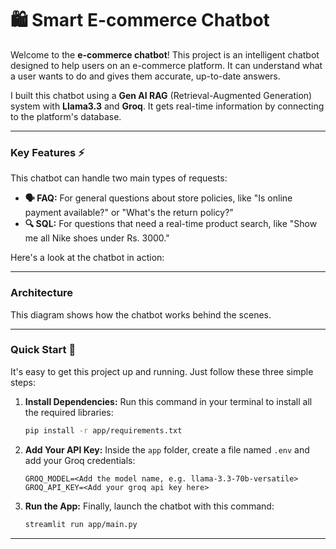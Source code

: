 # 🛍️ Smart E-commerce Chatbot

Welcome to the **e-commerce chatbot**\! This project is an intelligent chatbot designed to help users on an e-commerce platform. It can understand what a user wants to do and gives them accurate, up-to-date answers.

I built this chatbot using a **Gen AI RAG** (Retrieval-Augmented Generation) system with **Llama3.3** and **Groq**. It gets real-time information by connecting to the platform's database.

-----

### Key Features ⚡️

This chatbot can handle two main types of requests:

  * **🗣️ FAQ:** For general questions about store policies, like "Is online payment available?" or "What's the return policy?"
  * **🔍 SQL:** For questions that need a real-time product search, like "Show me all Nike shoes under Rs. 3000."

Here's a look at the chatbot in action:

-----

### Architecture

This diagram shows how the chatbot works behind the scenes.

-----

### Quick Start 🚀

It's easy to get this project up and running. Just follow these three simple steps:

1.  **Install Dependencies:**
    Run this command in your terminal to install all the required libraries:
    ```bash
    pip install -r app/requirements.txt
    ```
2.  **Add Your API Key:**
    Inside the `app` folder, create a file named `.env` and add your Groq credentials:
    ```text
    GROQ_MODEL=<Add the model name, e.g. llama-3.3-70b-versatile>
    GROQ_API_KEY=<Add your groq api key here>
    ```
3.  **Run the App:**
    Finally, launch the chatbot with this command:
    ```bash
    streamlit run app/main.py
    ```

-----

